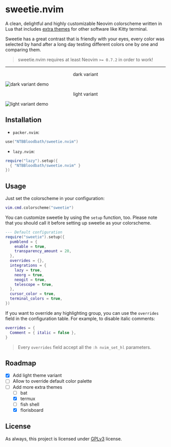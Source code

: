 # sweetie.nvim

A clean, delightful and highly customizable Neovim colorscheme written in Lua that
includes [extra themes](./extras) for other software like Kitty terminal.

Sweetie has a great contrast that is friendly with your eyes, every color was selected
by hand after a long day testing different colors one by one and comparing them.

> sweetie.nvim requires at least Neovim `>= 0.7.2` in order to work!

---

<p align="center">dark variant</p>

![dark variant demo](https://user-images.githubusercontent.com/36456999/223959884-0d2b3fc3-a8a9-4fff-a5ed-08dec742b68a.png)

<p align="center">light variant</p>

![light variant demo](https://user-images.githubusercontent.com/36456999/223960365-f47e7457-9fc2-4a18-8b1d-bc297ed73be7.png)

## Installation

- `packer.nvim`:
```lua
use("NTBBloodbath/sweetie.nvim")
```

- `lazy.nvim`:
```lua
require("lazy").setup({
  { "NTBBloodbath/sweetie.nvim" }
})
```

## Usage

Just set the colorscheme in your configuration:
```lua
vim.cmd.colorscheme("sweetie")
```

You can customize sweetie by using the `setup` function, too. Please note that you should
call it before setting up sweetie as your colorscheme.
```lua
--- Default configuration
require("sweetie").setup({
  pumblend = {
    enable = true,
    transparency_amount = 20,
  },
  overrides = {},
  integrations = {
    lazy = true,
    neorg = true,
    neogit = true,
    telescope = true,
  },
  cursor_color = true,
  terminal_colors = true,
})
```

If you want to override any highlighting group, you can use the `overrides` field in
the configuration table. For example, to disable italic comments:
```lua
overrides = {
  Comment = { italic = false },
}
```

> Every `overrides` field accept all the `:h nvim_set_hl` parameters.

## Roadmap

- [x] Add light theme variant
- [ ] Allow to override default color palette
- [ ] Add more extra themes
  - [ ] bat
  - [x] termux
  - [ ] fish shell
  - [x] florisboard

## License

As always, this project is licensed under [GPLv3](./LICENSE) license.
